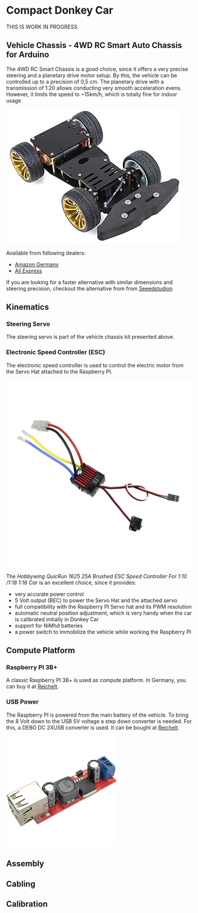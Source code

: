 # Compact Donkey Car

THIS IS WORK IN PROGRESS

## Vehicle Chassis - 4WD RC Smart Auto Chassis for Arduino

The 4WD RC Smart Chassis is a good choice, since it offers a very precise steering and a planetary drive motor setup.
By this, the vehicle can be controlled up to a precision of 0,5 cm.
The planetary drive with a transmission of 1:20 allows conducting very smooth acceleration evens.
However, it limits the speed to ~15km/h, which is totally fine for indoor usage

![](images/icc_chassis.jpg)

Available from following dealers:

* [Amazon Germany](https://www.amazon.de/RoboMall-4WD-Smart-Car-Chassis/dp/B075MDVHFJ/)
* [Ali Express](https://de.aliexpress.com/item/32830665408.html)

If you are looking for a faster alternative with similar dimensions and steering precision, checkout the alternative from from [Seeedstudion](https://www.seeedstudio.com/Robot-car-Kit-RC-Smart-Car-Chassis-p-4226.html)

## Kinematics

### Steering Servo

The steering servo is part of the vehicle chassis kit presented above.

### Electronic Speed Controller (ESC)

The electronic speed controller is used to control the electric motor from the Servo Hat attached to the Raspberry PI.

![](images/icc_esc.jpg)

The _Hobbywing QuicRun 1625 25A Brushed ESC Speed Controller For 1:10 /1:18 1:16 Car_ is an excellent choice, since it provides:

* very accurate power control
* 5 Volt output (BEC) to power the Servo Hat and the attached servo
* full compatibility with the Raspberry PI Servo hat and its PWM resolution
* automatic neutral position adjustment, which is very handy when the car is calibrated initially in Donkey Car
* support for NiMhd batteries
* a power switch to immobilize the vehicle while working the Raspberry PI

## Compute Platform

### Raspberry PI 3B+

A classic Raspberry PI 3B+ is used as compute platform.
In Germany, you can buy it at [Reichelt](https://www.reichelt.de/raspberry-pi-3-b-4x-1-4-ghz-1-gb-ram-wlan-bt-raspberry-pi-3b-p217696.html).

### USB Power

The Raspberry PI is powered from the main battery of the vehicle. To bring the 8 Volt down to the USB 5V voltage a step down converter is needed. For this, a DEBO DC 2XUSB converter is used. It can be bought at [Reichelt](https://www.reichelt.de/entwicklerboards-spannungsregler-6-40-v-dc-auf-2x-usb-5v-3a-debo-dc-2xusb-p242778.html?&trstct=pos_9).

![](images/icc_usb_voltage_converter.jpg)

## Assembly

## Cabling

## Calibration